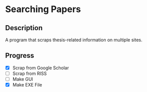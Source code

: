 # Searching Papers

## Description
A program that scraps thesis-related information on multiple sites.

## Progress
* [x] Scrap from Google Scholar
* [ ] Scrap from RISS
* [ ] Make GUI
* [x] Make EXE File
